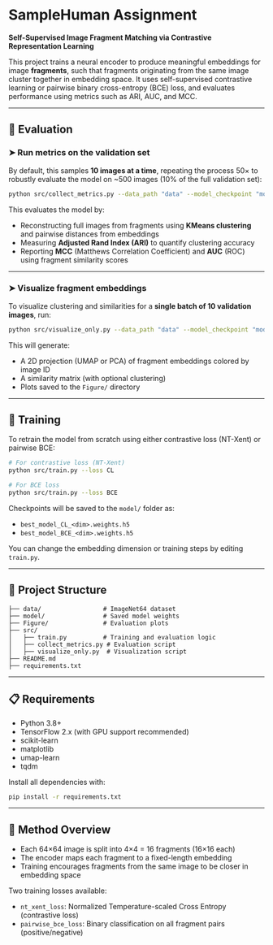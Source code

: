 
# SampleHuman Assignment

**Self-Supervised Image Fragment Matching via Contrastive Representation Learning**

This project trains a neural encoder to produce meaningful embeddings for image **fragments**, such that fragments originating from the same image cluster together in embedding space. It uses self-supervised contrastive learning or pairwise binary cross-entropy (BCE) loss, and evaluates performance using metrics such as ARI, AUC, and MCC.

---

## 🧪 Evaluation

### ➤ Run metrics on the validation set

By default, this samples **10 images at a time**, repeating the process 50× to robustly evaluate the model on ~500 images (10% of the full validation set):

```bash
python src/collect_metrics.py --data_path "data" --model_checkpoint "model/best_model_CL_8.weights.h5"
````

This evaluates the model by:

* Reconstructing full images from fragments using **KMeans clustering** and pairwise distances from embeddings
* Measuring **Adjusted Rand Index (ARI)** to quantify clustering accuracy
* Reporting **MCC** (Matthews Correlation Coefficient) and **AUC** (ROC) using fragment similarity scores

---

### ➤ Visualize fragment embeddings

To visualize clustering and similarities for a **single batch of 10 validation images**, run:

```bash
python src/visualize_only.py --data_path "data" --model_checkpoint "model/best_model_CL_8.weights.h5"
```

This will generate:

* A 2D projection (UMAP or PCA) of fragment embeddings colored by image ID
* A similarity matrix (with optional clustering)
* Plots saved to the `Figure/` directory

---

## 🔁 Training

To retrain the model from scratch using either contrastive loss (NT-Xent) or pairwise BCE:

```bash
# For contrastive loss (NT-Xent)
python src/train.py --loss CL

# For BCE loss
python src/train.py --loss BCE
```

Checkpoints will be saved to the `model/` folder as:

* `best_model_CL_<dim>.weights.h5`
* `best_model_BCE_<dim>.weights.h5`

You can change the embedding dimension or training steps by editing `train.py`.

---

## 📂 Project Structure

```
├── data/                 # ImageNet64 dataset
├── model/                # Saved model weights
├── Figure/               # Evaluation plots
├── src/
│   ├── train.py          # Training and evaluation logic
│   ├── collect_metrics.py # Evaluation script
│   ├── visualize_only.py  # Visualization script
├── README.md
├── requirements.txt
```

---

## 📋 Requirements

* Python 3.8+
* TensorFlow 2.x (with GPU support recommended)
* scikit-learn
* matplotlib
* umap-learn
* tqdm

Install all dependencies with:

```bash
pip install -r requirements.txt
```

---

## 🧠 Method Overview

* Each 64×64 image is split into 4×4 = 16 fragments (16×16 each)
* The encoder maps each fragment to a fixed-length embedding
* Training encourages fragments from the same image to be closer in embedding space

Two training losses available:

* `nt_xent_loss`: Normalized Temperature-scaled Cross Entropy (contrastive loss)
* `pairwise_bce_loss`: Binary classification on all fragment pairs (positive/negative)


